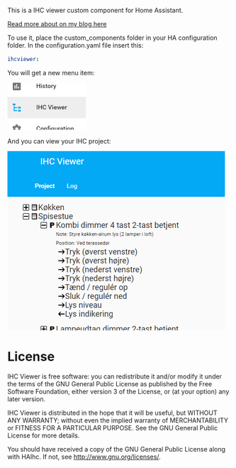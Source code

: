 This is a IHC viewer custom component for Home Assistant.

[Read more about on my blog here](https://www.dingus.dk/ihc-viewer-for-home-assistant/)

To use it, place the custom_components folder in your HA configuration folder. In the configuration.yaml file insert this:


```yaml
ihcviewer:
```

You will get a new menu item:

![menu](images/menu.png)

And you can view your IHC project:

![treeview](images/treeview.png)


# License

IHC Viewer is free software: you can redistribute it and/or modify
it under the terms of the GNU General Public License as published by
the Free Software Foundation, either version 3 of the License, or
(at your option) any later version.

IHC Viewer is distributed in the hope that it will be useful,
but WITHOUT ANY WARRANTY; without even the implied warranty of
MERCHANTABILITY or FITNESS FOR A PARTICULAR PURPOSE.  See the
GNU General Public License for more details.

You should have received a copy of the GNU General Public License
along with HAIhc.  If not, see <http://www.gnu.org/licenses/>.

